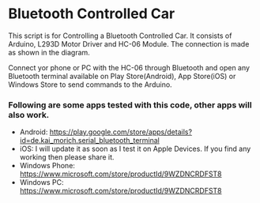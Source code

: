 # Bluetooth Controlled Car
This script is for Controlling a Bluetooth Controlled Car. It consists of Arduino, L293D Motor Driver and HC-06 Module. The connection is made as shown in the diagram. 

Connect yor phone or PC with the HC-06 through Bluetooth and open any Bluetooth terminal available on Play Store(Android), App Store(iOS) or Windows Store to send commands to the Arduino.

### Following are some apps tested with this code, other apps will also work.
* Android: https://play.google.com/store/apps/details?id=de.kai_morich.serial_bluetooth_terminal
* iOS: I will update it as soon as I test it on Apple Devices. If you find any working then please share it.
* Windows Phone: https://www.microsoft.com/store/productId/9WZDNCRDFST8
* Windows PC: https://www.microsoft.com/store/productId/9WZDNCRDFST8
